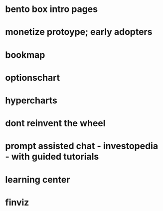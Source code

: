 # bento box intro pages
# monetize protoype; early adopters
# bookmap
# optionschart
# hypercharts
# dont reinvent the wheel
# prompt assisted chat - investopedia - with guided tutorials
# learning center
# finviz